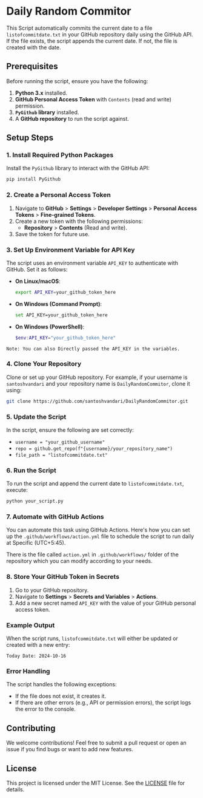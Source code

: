 # Daily Random Commitor

This Script automatically commits the current date to a file `listofcommitdate.txt` in your GitHub repository daily using the GitHub API. If the file exists, the script appends the current date. If not, the file is created with the date.

## Prerequisites

Before running the script, ensure you have the following:

1. **Python 3.x** installed.
2. **GitHub Personal Access Token** with `Contents` (read and write) permission.
3. **`PyGithub` library** installed.
4. A **GitHub repository** to run the script against.

## Setup Steps

### 1. Install Required Python Packages

Install the `PyGithub` library to interact with the GitHub API:

```bash
pip install PyGithub
```

### 2. Create a Personal Access Token

1. Navigate to **GitHub** > **Settings** > **Developer Settings** > **Personal Access Tokens** > **Fine-grained Tokens**.
2. Create a new token with the following permissions:
   - **Repository** > **Contents** (Read and write).
3. Save the token for future use.

### 3. Set Up Environment Variable for API Key

The script uses an environment variable `API_KEY` to authenticate with GitHub. Set it as follows:

- **On Linux/macOS**:
  ```bash
  export API_KEY=your_github_token_here
  ```

- **On Windows (Command Prompt)**:
  ```bash
  set API_KEY=your_github_token_here
  ```

- **On Windows (PowerShell)**:
  ```powershell
  $env:API_KEY="your_github_token_here"
  ```

`Note: You can also Directly passed the API_KEY in the variables.`

### 4. Clone Your Repository

Clone or set up your GitHub repository. For example, if your username is `santoshvandari` and your repository name is `DailyRandomCommitor`, clone it using:

```bash
git clone https://github.com/santoshvandari/DailyRandomCommitor.git
```

### 5. Update the Script

In the script, ensure the following are set correctly:

- `username = "your_github_username"`
- `repo = github.get_repo(f"{username}/your_repository_name")`
- `file_path = "listofcommitdate.txt"`

### 6. Run the Script

To run the script and append the current date to `listofcommitdate.txt`, execute:

```bash
python your_script.py
```

### 7. Automate with GitHub Actions

You can automate this task using GitHub Actions. Here's how you can set up the `.github/workflows/action.yml` file to schedule the script to run daily at Specific (UTC+5:45).

There is the file called `action.yml` in `.github/workflows/` folder of the repository which you can modify according to your needs.


### 8. Store Your GitHub Token in Secrets

1. Go to your GitHub repository.
2. Navigate to **Settings** > **Secrets and Variables** > **Actions**.
3. Add a new secret named `API_KEY` with the value of your GitHub personal access token.

### Example Output

When the script runs, `listofcommitdate.txt` will either be updated or created with a new entry:

```
Today Date: 2024-10-16
```

### Error Handling

The script handles the following exceptions:

- If the file does not exist, it creates it.
- If there are other errors (e.g., API or permission errors), the script logs the error to the console.

## Contributing
We welcome contributions! Feel free to submit a pull request or open an issue if you find bugs or want to add new features.

## License
This project is licensed under the MIT License. See the [LICENSE](LICENSE) file for details.
